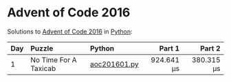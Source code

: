 # Advent of Code 2016

Solutions to [Advent of Code 2016](https://adventofcode.com/2016/) in [Python](https://www.python.org/):

| Day  | Puzzle                | Python                                                |     Part 1 |     Part 2 |
| :--- | :-------------------- | :---------------------------------------------------- | ---------: | ---------: |
| 1    | No Time For A Taxicab | [aoc201601.py](01_no_time_for_a_taxicab/aoc201601.py) | 924.641 μs | 380.315 μs |
